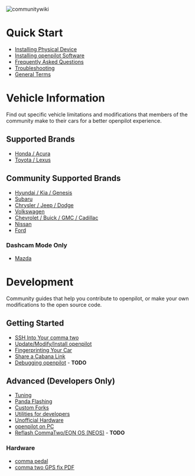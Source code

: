 ![communitywiki](https://user-images.githubusercontent.com/37757984/81886963-eaf4f380-9552-11ea-9206-164dcec6374c.jpeg)

# Quick Start
* [Installing Physical Device](../wiki/Installation-Guides)
* [Installing openpilot Software](../wiki/Installing-openpilot)
* [Frequently Asked Questions](../wiki/FAQ)
* [Troubleshooting](../wiki/Troubleshooting)
* [General Terms](../wiki/General-Terms)

# Vehicle Information
Find out specific vehicle limitations and modifications that members of the community make to their cars for a better openpilot experience.
## Supported Brands
* [Honda / Acura](../wiki/Honda-Acura)
* [Toyota / Lexus](../wiki/Toyota-Lexus)

## Community Supported Brands
* [Hyundai / Kia / Genesis](../wiki/Hyundai-Kia-Genesis)
* [Subaru](../wiki/Subaru)
* [Chrysler / Jeep / Dodge](../wiki/FCA)
* [Volkswagen](../wiki/Volkswagen)
* [Chevrolet / Buick / GMC / Cadillac](../wiki/GM)
* [Nissan](../wiki/Nissan)
* [Ford](../wiki/Ford)

### Dashcam Mode Only
* [Mazda](../wiki/Mazda)


# Development
Community guides that help you contribute to openpilot, or make your own modifications to the open source code.


## Getting Started
* [SSH Into Your comma two](../wiki/SSH)
* [Update/Modify/Install openpilot](../wiki/UpdateModifyOpenpilot)
* [Fingerprinting Your Car](../wiki/Fingerprinting)
* [Share a Cabana Link](../wiki/Cabana)
* [Debugging openpilot](../wiki/DebuggingOpenpilot) - **TODO**

## Advanced (Developers Only)
* [Tuning](../wiki/Tuning)
* [Panda Flashing](../wiki/Panda-Flashing)
* [Custom Forks](../wiki/Forks)
* [Utilities for developers](../wiki/Utilities-for-developers)
* [Unofficial Hardware](../wiki/Unofficial-Hardware)
* [openpilot on PC](../wiki/Webcam)
* [Reflash CommaTwo/EON OS (NEOS)](../wiki/Flash-NEOS) - **TODO**

### Hardware
* [comma pedal](../wiki/comma-pedal)
* [comma two GPS fix PDF](https://github.com/commaai/openpilot/files/4789621/comma_two_GPS_fix.1.pdf)